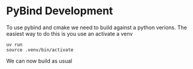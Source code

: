 # PyBind Development

To use pybind and cmake we need to build against a python verions. The easiest way to do this is you use an activate a venv 

```
uv run
source .venv/bin/activate
```

We can now build as usual
